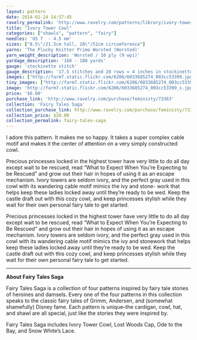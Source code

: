 ```yaml
---
layout: pattern
date: 2014-01-24 14:57:45
ravelry_permalink: 'http://www.ravelry.com/patterns/library/ivory-tower-cowl'
title: "Ivory Tower Cowl"
categories: ["shawls", "pattern", "fairy"]
needles: 'US 7  - 4.5 mm'
sizes: ["8.5\"/21.5cm tall, 20\"/51cm circumference"]
yarns: 'The Plucky Knitter Primo Worsted (Worsted)'
yarn_weight_description: 'Worsted / 10 ply (9 wpi)'
yardage_description: '160 - 180 yards'
gauge: 'stockinette stitch'
gauge_description: '17.5 stitches and 28 rows = 4 inches in stockinette stitch'
images: ["http://farm7.static.flickr.com/6206/6033685274_003cc53399.jpg", "http://farm7.static.flickr.com/6201/6033685182_70a1698471.jpg", "http://farm7.static.flickr.com/6195/6033127765_985cfdc532.jpg", "http://farm7.static.flickr.com/6206/6033127575_d45b47dea1.jpg"]
tiny_images: ["http://farm7.static.flickr.com/6206/6033685274_003cc53399_s.jpg", "http://farm7.static.flickr.com/6201/6033685182_70a1698471_s.jpg", "http://farm7.static.flickr.com/6195/6033127765_985cfdc532_s.jpg", "http://farm7.static.flickr.com/6206/6033127575_d45b47dea1_s.jpg"]
image: 'http://farm7.static.flickr.com/6206/6033685274_003cc53399_s.jpg'
price: '$6.00'
purchase_link: 'http://www.ravelry.com/purchase/feministy/73363'
collection: 'Fairy Tales Saga'
collection_purchase_link: http://www.ravelry.com/purchase/feministy/73365 
collection_price: $20.00 
collection_permalink: fairy-tales-saga 
---
```

<p>I adore this pattern. It makes me so happy. It takes a super complex cable motif and makes it the center of attention on a very simply constructed cowl.</p>

<p>Precious princesses locked in the highest tower have very little to do all day except wait to be rescued, read “What to Expect When You’re Expecting to be Rescued” and grow out their hair in hopes of using it as an escape mechanism. Ivory towers are seldom ivory, and the perfect gray used in this cowl with its wandering cable motif mimics the ivy and stone- work that helps keep these ladies locked away until they’re ready to be wed. Keep the castle draft out with this cozy cowl, and keep princesses stylish while they wait for their own personal fairy tale to get started.</p>

<p>Precious princesses locked in the highest tower have very little to do all day except wait to be rescued, read “What to Expect When You’re Expecting to Be Rescued” and grow out their hair in hopes of using it as an escape mechanism. Ivory towers are seldom ivory, and the perfect gray used in this cowl with its wandering cable motif mimics the ivy and stonework that helps keep these ladies locked away until they’re ready to be wed. Keep the castle draft out with this cozy cowl, and keep princesses stylish while they wait for their own personal fairy tale to get started.</p>
<hr />
<p><strong>About Fairy Tales Saga</strong></p>

<p>Fairy Tales Saga is a collection of four patterns inspired by fairy tale stories of heroines and damsels. Every one of the four patterns in this collection speaks to the classic fairy tales of Grimm, Andersen, and (somewhat shamefully) Disney fame. Each pattern is unique–the cardigan, cowl, hat, and shawl are all special, just like the stories they were inspired by.</p>

<p>Fairy Tales Saga includes Ivory Tower Cowl, Lost Woods Cap, Ode to the Bay, and Snow White&#8217;s Lace.</p>